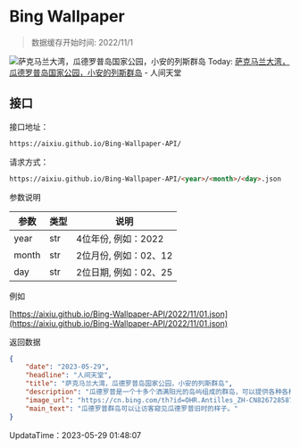 # Bing Wallpaper

> 数据缓存开始时间: 2022/11/1

![萨克马兰大湾，瓜德罗普岛国家公园，小安的列斯群岛](https://cn.bing.com/th?id=OHR.Antilles_ZH-CN8267285876_1920x1080.webp)
Today: [萨克马兰大湾，瓜德罗普岛国家公园，小安的列斯群岛](https://cn.bing.com/th?id=OHR.Antilles_ZH-CN8267285876_1920x1080.webp) - 人间天堂

## 接口

接口地址：

```html
https://aixiu.github.io/Bing-Wallpaper-API/
```

请求方式：

```html
https://aixiu.github.io/Bing-Wallpaper-API/<year>/<month>/<day>.json
```

参数说明

| 参数 | 类型 | 说明 |
| - | - | - |
| year | str | 4位年份, 例如：2022 |
| month | str | 2位月份, 例如：02、12 |
| day | str | 2位日期, 例如：02、25 |

例如

[https://aixiu.github.io/Bing-Wallpaper-API/2022/11/01.json](https://aixiu.github.io/Bing-Wallpaper-API/2022/11/01.json)

返回数据

```json
{
    "date": "2023-05-29",
    "headline": "人间天堂",
    "title": "萨克马兰大湾，瓜德罗普岛国家公园，小安的列斯群岛",
    "description": "瓜德罗普是一个十多个洒满阳光的岛屿组成的群岛，可以提供各种各样的度假选择，有无人海滩也有丛林密布的高山。瓜德罗普国家公园是法国海外领地瓜德罗普的一处国家公园，位于东加勒比海地区的背风群岛。萨克马兰大湾自然保护区是与国家公园相邻的一处海洋保护区，和国家公园一起受统一管理。瓜德罗普国家公园大致可以被分成三种生态系统：热带雨林、海岸森林和红树林。",
    "image_url": "https://cn.bing.com/th?id=OHR.Antilles_ZH-CN8267285876_1920x1080.webp",
    "main_text": "瓜德罗普群岛可以让访客窥见瓜德罗普旧时的样子。"
}
```

UpdataTime：2023-05-29 01:48:07
